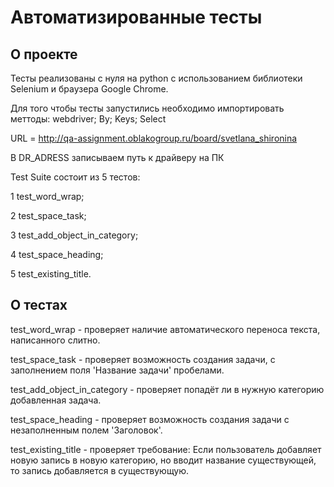 # Автоматизированные тесты 
## О проекте 
Тесты реализованы с нуля на python с использованием библиотеки Selenium и браузера Google Chrome.

Для того чтобы тесты запустились необходимо импортировать меттоды:
webdriver; By; Keys; Select

URL = http://qa-assignment.oblakogroup.ru/board/svetlana_shironina


В DR_ADRESS записываем путь к драйверу на ПК

Test Suite состоит из 5 тестов:


1 test_word_wrap;


2 test_space_task;


3 test_add_object_in_category;


4 test_space_heading;


5 test_existing_title.

## О тестах
test_word_wrap - проверяет наличие автоматического переноса текста, написанного слитно.


test_space_task - проверяет возможность создания задачи, с заполнением поля 'Название задачи' пробелами.


test_add_object_in_category - проверяет попадёт ли в нужную категорию добавленная задача.


test_space_heading - проверяет возможность создания задачи с незаполненным полем 'Заголовок'.


test_existing_title - проверяет требование: Если пользователь добавляет новую запись в новую 
категорию, но вводит название существующей, то запись добавляется в существующую.
    
  

